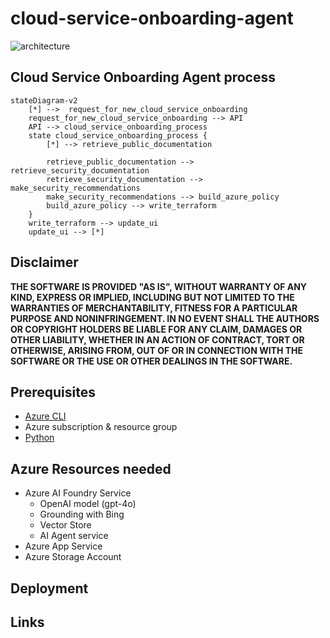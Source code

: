 # cloud-service-onboarding-agent

![architecture](./.img/architecture.png)

## Cloud Service Onboarding Agent process
```mermaid
stateDiagram-v2
    [*] -->  request_for_new_cloud_service_onboarding
    request_for_new_cloud_service_onboarding --> API
    API --> cloud_service_onboarding_process
    state cloud_service_onboarding_process {
        [*] --> retrieve_public_documentation

        retrieve_public_documentation --> retrieve_security_documentation
        retrieve_security_documentation --> make_security_recommendations
        make_security_recommendations --> build_azure_policy
        build_azure_policy --> write_terraform
    }
    write_terraform --> update_ui
    update_ui --> [*]
```

## Disclaimer

**THE SOFTWARE IS PROVIDED "AS IS", WITHOUT WARRANTY OF ANY KIND, EXPRESS OR IMPLIED, INCLUDING BUT NOT LIMITED TO THE WARRANTIES OF MERCHANTABILITY, FITNESS FOR A PARTICULAR PURPOSE AND NONINFRINGEMENT. IN NO EVENT SHALL THE AUTHORS OR COPYRIGHT HOLDERS BE LIABLE FOR ANY CLAIM, DAMAGES OR OTHER LIABILITY, WHETHER IN AN ACTION OF CONTRACT, TORT OR OTHERWISE, ARISING FROM, OUT OF OR IN CONNECTION WITH THE SOFTWARE OR THE USE OR OTHER DEALINGS IN THE SOFTWARE.**

## Prerequisites

- [Azure CLI](https://docs.microsoft.com/en-us/cli/azure/install-azure-cli)
- Azure subscription & resource group
- [Python](https://www.python.org/downloads/)

## Azure Resources needed

- Azure AI Foundry Service
  - OpenAI model (gpt-4o)
  - Grounding with Bing
  - Vector Store
  - AI Agent service
- Azure App Service
- Azure Storage Account


## Deployment

## Links
